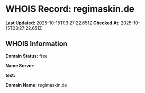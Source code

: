# WHOIS Record: regimaskin.de

**Last Updated:** 2025-10-15T03:27:22.651Z
**Checked At:** 2025-10-15T03:27:22.651Z

## WHOIS Information

**Domain Status:** free

**Name Server:** 

**text:** 

**Domain Name:** regimaskin.de


